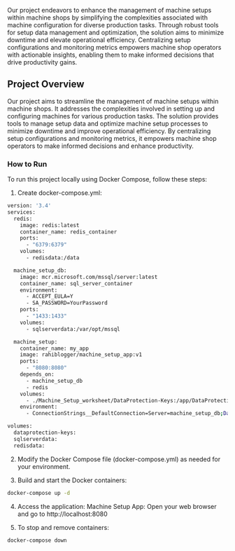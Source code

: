 Our project endeavors to enhance the management of machine setups within machine shops by simplifying the complexities associated with machine configuration for diverse production tasks. Through robust tools for setup data management and optimization, the solution aims to minimize downtime and elevate operational efficiency. Centralizing setup configurations and monitoring metrics empowers machine shop operators with actionable insights, enabling them to make informed decisions that drive productivity gains.

## Project Overview

Our project aims to streamline the management of machine setups within machine shops. It addresses the complexities involved in setting up and configuring machines for various production tasks. The solution provides tools to manage setup data and optimize machine setup processes to minimize downtime and improve operational efficiency. By centralizing setup configurations and monitoring metrics, it empowers machine shop operators to make informed decisions and enhance productivity.

### How to Run

To run this project locally using Docker Compose, follow these steps:

1. Create docker-compose.yml:
```bash
version: '3.4'
services:
  redis:
    image: redis:latest
    container_name: redis_container
    ports:
      - "6379:6379"
    volumes:
      - redisdata:/data

  machine_setup_db:
    image: mcr.microsoft.com/mssql/server:latest
    container_name: sql_server_container
    environment:
      - ACCEPT_EULA=Y
      - SA_PASSWORD=YourPassword
    ports:
      - "1433:1433"
    volumes:
      - sqlserverdata:/var/opt/mssql

  machine_setup:
    container_name: my_app
    image: rahiblogger/machine_setup_app:v1
    ports:
      - "8080:8080"
    depends_on:
      - machine_setup_db
      - redis
    volumes:
      - ./Machine_Setup_worksheet/DataProtection-Keys:/app/DataProtection-Keys
    environment:
      - ConnectionStrings__DefaultConnection=Server=machine_setup_db;Database={DatabaseName};User ID=sa;Password={yourpassword};TrustServerCertificate=true;

volumes:
  dataprotection-keys:
  sqlserverdata:
  redisdata:
```

2. Modify the Docker Compose file (docker-compose.yml) as needed for your environment.

3. Build and start the Docker containers:
```bash
docker-compose up -d
```

4. Access the application:
Machine Setup App: Open your web browser and go to http://localhost:8080

5. To stop and remove containers:
```bash
docker-compose down
```
